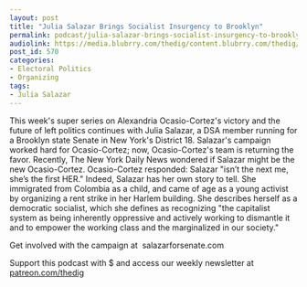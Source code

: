 ```yaml
---
layout: post
title: "Julia Salazar Brings Socialist Insurgency to Brooklyn"
permalink: podcast/julia-salazar-brings-socialist-insurgency-to-brooklyn/
audiolink: https://media.blubrry.com/thedig/content.blubrry.com/thedig/The_Dig_-_EP_130_-_Salazar.mp3
post_id: 570
categories: 
- Electoral Politics
- Organizing
tags: 
- Julia Salazar
---
```


This week's super series on Alexandria Ocasio-Cortez's victory and the future of left politics continues with Julia Salazar, a DSA member running for a Brooklyn state Senate in New York's District 18. Salazar's campaign worked hard for Ocasio-Cortez; now, Ocasio-Cortez's team is returning the favor. Recently, The New York Daily News wondered if Salazar might be the new Ocasio-Cortez. Ocasio-Cortez responded: Salazar "isn’t the next me, she’s the first HER." Indeed, Salazar has her own story to tell. She immigrated from Colombia as a child, and came of age as a young activist by organizing a rent strike in her Harlem building. She describes herself as a democratic socialist, which she defines as recognizing "the capitalist system as being inherently oppressive and actively working to dismantle it and to empower the working class and the marginalized in our society."

Get involved with the campaign at 
salazarforsenate.com

Support this podcast with $ and access our weekly newsletter at [patreon.com/thedig](http://www.patreon.com/TheDig) 